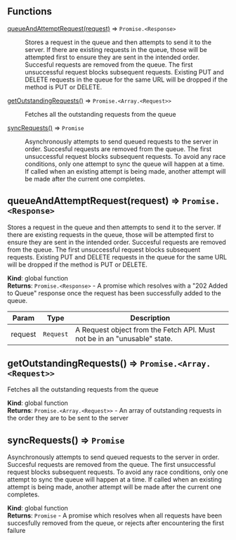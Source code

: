 ## Functions

<dl>
<dt><a href="#queueAndAttemptRequest">queueAndAttemptRequest(request)</a> ⇒ <code>Promise.&lt;Response&gt;</code></dt>
<dd><p>Stores a request in the queue and then attempts to send it to the server.
If there are existing requests in the queue, those will be attempted first to ensure they are sent in the intended order.
Succesful requests are removed from the queue.  The first unsuccessful request blocks subsequent requests.
Existing PUT and DELETE requests in the queue for the same URL will be dropped if the method is PUT or DELETE.</p>
</dd>
<dt><a href="#getOutstandingRequests">getOutstandingRequests()</a> ⇒ <code>Promise.&lt;Array.&lt;Request&gt;&gt;</code></dt>
<dd><p>Fetches all the outstanding requests from the queue</p>
</dd>
<dt><a href="#syncRequests">syncRequests()</a> ⇒ <code>Promise</code></dt>
<dd><p>Asynchronously attempts to send queued requests to the server in order.
Succesful requests are removed from the queue.  The first unsuccessful request blocks subsequent requests.
To avoid any race conditions, only one attempt to sync the queue will happen at a time.
If called when an existing attempt is being made, another attempt will be made after the current one completes.</p>
</dd>
</dl>

<a name="queueAndAttemptRequest"></a>

## queueAndAttemptRequest(request) ⇒ <code>Promise.&lt;Response&gt;</code>
Stores a request in the queue and then attempts to send it to the server.
If there are existing requests in the queue, those will be attempted first to ensure they are sent in the intended order.
Succesful requests are removed from the queue.  The first unsuccessful request blocks subsequent requests.
Existing PUT and DELETE requests in the queue for the same URL will be dropped if the method is PUT or DELETE.

**Kind**: global function  
**Returns**: <code>Promise.&lt;Response&gt;</code> - A promise which resolves with a "202 Added to Queue" response once the request has been successfully added to the queue.  

| Param | Type | Description |
| --- | --- | --- |
| request | <code>Request</code> | A Request object from the Fetch API.  Must not be in an "unusable" state. |

<a name="getOutstandingRequests"></a>

## getOutstandingRequests() ⇒ <code>Promise.&lt;Array.&lt;Request&gt;&gt;</code>
Fetches all the outstanding requests from the queue

**Kind**: global function  
**Returns**: <code>Promise.&lt;Array.&lt;Request&gt;&gt;</code> - An array of outstanding requests in the order they are to be sent to the server  
<a name="syncRequests"></a>

## syncRequests() ⇒ <code>Promise</code>
Asynchronously attempts to send queued requests to the server in order.
Succesful requests are removed from the queue.  The first unsuccessful request blocks subsequent requests.
To avoid any race conditions, only one attempt to sync the queue will happen at a time.
If called when an existing attempt is being made, another attempt will be made after the current one completes.

**Kind**: global function  
**Returns**: <code>Promise</code> - A promise which resolves when all requests have been succesfully removed from the queue, or rejects after encountering the first failure  
